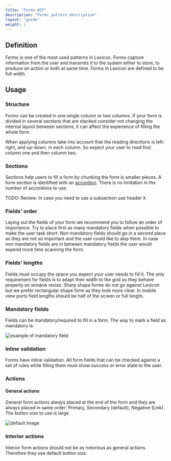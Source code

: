 ```yaml
---
title: "Forms WIP"
description: "Forms pattern description"
layout: "guide"
weight: 1
---
```


## Definition

Forms is one of the most used patterns in Lexicon. Forms capture information from the user and transmits it to the system either to store, to produce an action or both at same time. Forms in Lexicon are defined to be full width.

## Usage

### Structure

Forms can be created in one single column or two columns. If your form is divided in several sections that are stacked consider not changing the internal layout between sections, it can affect the experience of filling the whole form.

When applying columns take into account that the reading directions is left-right, and up-down, in each column. So expect your user to read first column one and then column two.

### Sections

Sections help users to fill a form by chunking the form is smaller pieces. A form section is identified with an [accordion](./panel.html). There is no limitation in the number of accordions to use.

TODO: Review: In case you need to use a subsection use header X

### Fields’ order

Laying out the fields of your form we recommend you to follow an order of importance. Try to place first as many mandatory fields when possible to make the user task short. Non mandatory fields should go in a second place as they are not so important and the user could like to skip them. In case non mandatory fields are in between mandatory fields the user would expend more time scanning the form.

### Fields’ lengths

Fields must occupy the space you expect your user needs to fill it. The only requirement for fields is to adapt their width to the grid so they behave properly on window resize. Sharp shape forms do not go against Lexicon but we prefer rectangular shape form as they look more clear.
In mobile view ports field lengths should be half of the screen or full length.

### Mandatory fields

Fields can be mandatory/required to fill in a form. The way to mark a field as mandatory is:

![example of mandatory field](../../../images/textfieldMandatory.png)

### Inline validation

Forms have inline validation. All form fields that can be checked against a set of rules while filling them must show success or error state to the user.

### Actions

#### General actions

General form actions always placed at the end of the form and they are always placed in same order: Primary, Secondary (default), Negative (Link). The button size to use is large.

![default image](../../../images/lexiconDefault.png)

### Interior actions

Interior form actions should not be as notorious as general actions. Therefore they use default button size.





